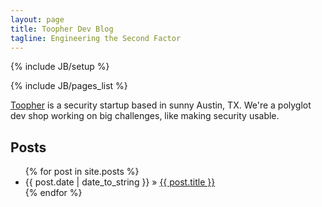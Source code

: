 ```yaml
---
layout: page
title: Toopher Dev Blog
tagline: Engineering the Second Factor
---
```

{% include JB/setup %}

{% include JB/pages_list %}

[Toopher](https://www.toopher.com/) is a security startup based in sunny
Austin, TX. We're a polyglot dev shop working on big challenges, like
making security usable.

## Posts

<ul class="posts">
  {% for post in site.posts %}
    <li><span>{{ post.date | date_to_string }}</span> &raquo; <a href="{{ BASE_PATH }}{{ post.url }}">{{ post.title }}</a></li>
  {% endfor %}
</ul>
